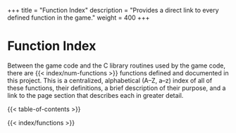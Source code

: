 +++
title = "Function Index"
description = "Provides a direct link to every defined function in the game."
weight = 400
+++

# Function Index

Between the game code and the C library routines used by the game code, there are {{< index/num-functions >}} functions defined and documented in this project. This is a centralized, alphabetical (A&ndash;Z, a&ndash;z) index of all of these functions, their definitions, a brief description of their purpose, and a link to the page section that describes each in greater detail.

{{< table-of-contents >}}

{{< index/functions >}}
